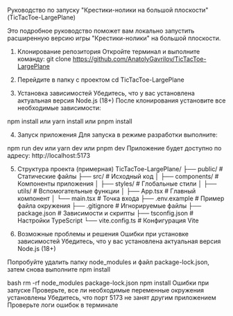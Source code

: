 Руководство по запуску "Крестики-нолики на большой плоскости" (TicTacToe-LargePlane)

Это подробное руководство поможет вам локально запустить расширенную версию игры "Крестики-нолики" на большой плоскости.

1. Клонирование репозитория
   Откройте терминал и выполните команду:
   git clone https://github.com/AnatolyGavrilov/TicTacToe-LargePlane

2. Перейдите в папку с проектом
   cd TicTacToe-LargePlane

3. Установка зависимостей
   Убедитесь, что у вас установлена актуальная версия Node.js (18+)
   После клонирования установите все необходимые зависимости:

npm install
или
yarn install
или
pnpm install

4. Запуск приложения
   Для запуска в режиме разработки выполните:

npm run dev
или
yarn dev
или
pnpm dev
Приложение будет доступно по адресу: http://localhost:5173

5. Структура проекта (примерная)
   TicTacToe-LargePlane/
   ├── public/ # Статические файлы
   ├── src/ # Исходный код
   │ ├── components/ # Компоненты приложения
   │ ├── styles/ # Глобальные стили
   │ ├── utils/ # Вспомогательные функции
   │ ├── App.tsx # Главный компонент
   │ └── main.tsx # Точка входа
   ├── .env.example # Пример файла окружения
   ├── .gitignore # Игнорируемые файлы
   ├── package.json # Зависимости и скрипты
   ├── tsconfig.json # Настройки TypeScript
   └── vite.config.ts # Конфигурация Vite

6. Возможные проблемы и решения
   Ошибки при установке зависимостей
   Убедитесь, что у вас установлена актуальная версия Node.js (18+)

Попробуйте удалить папку node_modules и файл package-lock.json, затем снова выполните npm install

bash
rm -rf node_modules package-lock.json
npm install
Ошибки при запуске
Проверьте, все ли необходимые переменные окружения установлены
Убедитесь, что порт 5173 не занят другим приложением
Проверьте логи ошибок в терминале
